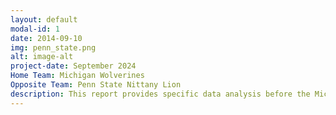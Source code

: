 ```yaml
---
layout: default
modal-id: 1
date: 2014-09-10
img: penn_state.png
alt: image-alt
project-date: September 2024
Home Team: Michigan Wolverines
Opposite Team: Penn State Nittany Lion
description: This report provides specific data analysis before the Michigan men's soccer team and penn state men's soccer team
---
```

